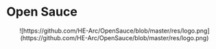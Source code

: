 # Open Sauce
<center>
![https://github.com/HE-Arc/OpenSauce/blob/master/res/logo.png](https://github.com/HE-Arc/OpenSauce/blob/master/res/logo.png)
</center>
